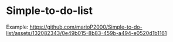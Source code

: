 # Simple-to-do-list

Example:
https://github.com/marioP2000/Simple-to-do-list/assets/132082343/0e49b015-8b83-459b-a494-e0520d1b1161
